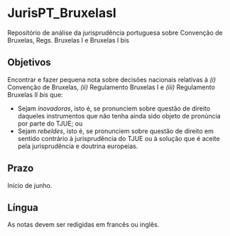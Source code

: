 # JurisPT_BruxelasI
Repositório de análise da jurisprudência portuguesa sobre Convenção de Bruxelas, Regs. Bruxelas I e Bruxelas I bis

## Objetivos

Encontrar e fazer pequena nota sobre decisões nacionais relativas à *(i)* Convenção de Bruxelas, *(ii)* Regulamento Bruxelas I e *(iii)* Regulamento Bruxelas II *bis* que:

- Sejam *inovadoras*, isto é, se pronunciem sobre questão de direito daqueles instrumentos que não tenha ainda sido objeto de pronúncia por parte do TJUE; ou
- Sejam *rebeldes*, isto é, se pronunciem sobre questão de direito em sentido contrário à jurisprudência do TJUE ou à solução que é aceite pela jurisprudência e doutrina europeias.

## Prazo

Início de junho.

## Língua

As notas devem ser redigidas em francês ou inglês.

